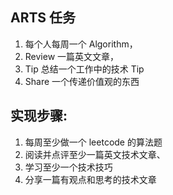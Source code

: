 ## ARTS 任务
1. 每个人每周一个 Algorithm，
2. Review 一篇英文文章，
3. Tip 总结一个工作中的技术 Tip
4. Share 一个传递价值观的东西

## 实现步骤:
1. 每周至少做一个 leetcode 的算法题
2. 阅读并点评至少一篇英文技术文章、
3. 学习至少一个技术技巧
4. 分享一篇有观点和思考的技术文章
